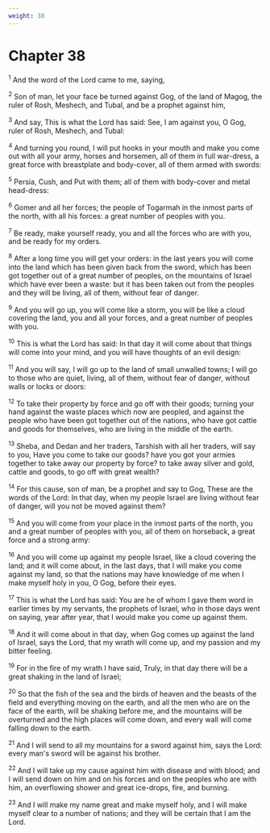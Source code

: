 ```yaml
---
weight: 38
---
```


# Chapter 38

<sup>1</sup> And the word of the Lord came to me, saying, 

<sup>2</sup> Son of man, let your face be turned against Gog, of the land of Magog, the ruler of Rosh, Meshech, and Tubal, and be a prophet against him, 

<sup>3</sup> And say, This is what the Lord has said: See, I am against you, O Gog, ruler of Rosh, Meshech, and Tubal: 

<sup>4</sup> And turning you round, I will put hooks in your mouth and make you come out with all your army, horses and horsemen, all of them in full war-dress, a great force with breastplate and body-cover, all of them armed with swords: 

<sup>5</sup> Persia, Cush, and Put with them; all of them with body-cover and metal head-dress: 

<sup>6</sup> Gomer and all her forces; the people of Togarmah in the inmost parts of the north, with all his forces: a great number of peoples with you. 

<sup>7</sup> Be ready, make yourself ready, you and all the forces who are with you, and be ready for my orders. 

<sup>8</sup> After a long time you will get your orders: in the last years you will come into the land which has been given back from the sword, which has been got together out of a great number of peoples, on the mountains of Israel which have ever been a waste: but it has been taken out from the peoples and they will be living, all of them, without fear of danger. 

<sup>9</sup> And you will go up, you will come like a storm, you will be like a cloud covering the land, you and all your forces, and a great number of peoples with you. 

<sup>10</sup> This is what the Lord has said: In that day it will come about that things will come into your mind, and you will have thoughts of an evil design: 

<sup>11</sup> And you will say, I will go up to the land of small unwalled towns; I will go to those who are quiet, living, all of them, without fear of danger, without walls or locks or doors: 

<sup>12</sup> To take their property by force and go off with their goods; turning your hand against the waste places which now are peopled, and against the people who have been got together out of the nations, who have got cattle and goods for themselves, who are living in the middle of the earth. 

<sup>13</sup> Sheba, and Dedan and her traders, Tarshish with all her traders, will say to you, Have you come to take our goods? have you got your armies together to take away our property by force? to take away silver and gold, cattle and goods, to go off with great wealth? 

<sup>14</sup> For this cause, son of man, be a prophet and say to Gog, These are the words of the Lord: In that day, when my people Israel are living without fear of danger, will you not be moved against them? 

<sup>15</sup> And you will come from your place in the inmost parts of the north, you and a great number of peoples with you, all of them on horseback, a great force and a strong army: 

<sup>16</sup> And you will come up against my people Israel, like a cloud covering the land; and it will come about, in the last days, that I will make you come against my land, so that the nations may have knowledge of me when I make myself holy in you, O Gog, before their eyes. 

<sup>17</sup> This is what the Lord has said: You are he of whom I gave them word in earlier times by my servants, the prophets of Israel, who in those days went on saying, year after year, that I would make you come up against them. 

<sup>18</sup> And it will come about in that day, when Gog comes up against the land of Israel, says the Lord, that my wrath will come up, and my passion and my bitter feeling. 

<sup>19</sup> For in the fire of my wrath I have said, Truly, in that day there will be a great shaking in the land of Israel; 

<sup>20</sup> So that the fish of the sea and the birds of heaven and the beasts of the field and everything moving on the earth, and all the men who are on the face of the earth, will be shaking before me, and the mountains will be overturned and the high places will come down, and every wall will come falling down to the earth. 

<sup>21</sup> And I will send to all my mountains for a sword against him, says the Lord: every man's sword will be against his brother. 

<sup>22</sup> And I will take up my cause against him with disease and with blood; and I will send down on him and on his forces and on the peoples who are with him, an overflowing shower and great ice-drops, fire, and burning. 

<sup>23</sup> And I will make my name great and make myself holy, and I will make myself clear to a number of nations; and they will be certain that I am the Lord. 


